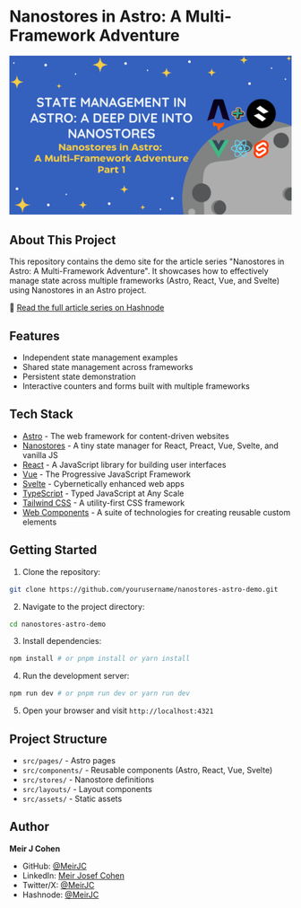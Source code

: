 # Nanostores in Astro: A Multi-Framework Adventure

![Nanostores in Astro: A Multi-Framework Adventure](src/assets/part-1-hero.png)

## About This Project

This repository contains the demo site for the article series "Nanostores in Astro: A Multi-Framework Adventure". It showcases how to effectively manage state across multiple frameworks (Astro, React, Vue, and Svelte) using Nanostores in an Astro project.

🔗 [Read the full article series on Hashnode](placeholder-for-hashnode-article-link)

## Features

- Independent state management examples
- Shared state management across frameworks
- Persistent state demonstration
- Interactive counters and forms built with multiple frameworks

## Tech Stack

- [Astro](https://astro.build/) - The web framework for content-driven websites
- [Nanostores](https://github.com/nanostores/nanostores) - A tiny state manager for React, Preact, Vue, Svelte, and vanilla JS
- [React](https://reactjs.org/) - A JavaScript library for building user interfaces
- [Vue](https://vuejs.org/) - The Progressive JavaScript Framework
- [Svelte](https://svelte.dev/) - Cybernetically enhanced web apps
- [TypeScript](https://www.typescriptlang.org/) - Typed JavaScript at Any Scale
- [Tailwind CSS](https://tailwindcss.com/) - A utility-first CSS framework
- [Web Components](https://developer.mozilla.org/en-US/docs/Web/Web_Components) - A suite of technologies for creating reusable custom elements

## Getting Started

1. Clone the repository:

```bash
git clone https://github.com/yourusername/nanostores-astro-demo.git
```

2. Navigate to the project directory:

```bash
cd nanostores-astro-demo
```

3. Install dependencies:

```bash
npm install # or pnpm install or yarn install
```

4. Run the development server:

```bash
npm run dev # or pnpm run dev or yarn run dev
```

5. Open your browser and visit `http://localhost:4321`

## Project Structure

- `src/pages/` - Astro pages
- `src/components/` - Reusable components (Astro, React, Vue, Svelte)
- `src/stores/` - Nanostore definitions
- `src/layouts/` - Layout components
- `src/assets/` - Static assets

## Author

**Meir J Cohen**

- GitHub: [@MeirJC](https://github.com/MeirJC)
- LinkedIn: [Meir Josef Cohen](https://www.linkedin.com/in/meirjcohen/)
- Twitter/X: [@MeirJC](https://x.com/MeirJC")
- Hashnode: [@MeirJC](https://hashnode.com/@MeirJC)
